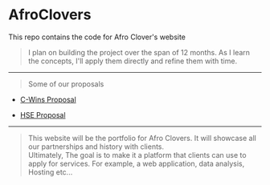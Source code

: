 # AfroClovers

This repo contains the code for Afro Clover's website

> I plan on building the project over the span of 12 months. As I learn the concepts, I'll apply them directly and refine them with time.

---

> Some of our proposals

- [C-Wins Proposal](https://docs.google.com/document/d/1yHpax5aUjYjSKHB4dupFxXhKQOKBXaqXM4S6oMb-qvY/edit?usp=sharing)

- [HSE Proposal](https://docs.google.com/document/d/14udCGFbSt6bSqzmjeIqk4SlWg47YMnZxyZwVD0sfA2Q/edit?usp=sharing)

---

> This website will be the portfolio for Afro Clovers. It will showcase all our partnerships and history with clients.  
> Ultimately, The goal is to make it a platform that clients can use to apply for services. For example, a web application, data analysis, Hosting etc...
